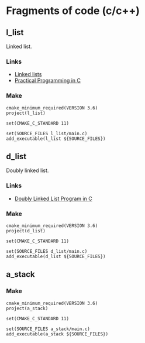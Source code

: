 # Fragments of code (c/c++)

## l_list
Linked list.
### Links
* [Linked lists](http://www.learn-c.org/en/Linked_lists)
* [Practical Programming in C](https://ocw.mit.edu/courses/electrical-engineering-and-computer-science/6-087-practical-programming-in-c-january-iap-2010/index.htm)
### Make
```
cmake_minimum_required(VERSION 3.6)
project(l_list)

set(CMAKE_C_STANDARD 11)

set(SOURCE_FILES l_list/main.c)
add_executable(l_list ${SOURCE_FILES})
```

## d_list
Doubly linked list.
### Links
* [Doubly Linked List Program in C](https://www.tutorialspoint.com/data_structures_algorithms/doubly_linked_list_program_in_c.htm)
### Make
```
cmake_minimum_required(VERSION 3.6)
project(d_list)

set(CMAKE_C_STANDARD 11)

set(SOURCE_FILES d_list/main.c)
add_executable(d_list ${SOURCE_FILES})
```

## a_stack
### Make
```
cmake_minimum_required(VERSION 3.6)
project(a_stack)

set(CMAKE_C_STANDARD 11)

set(SOURCE_FILES a_stack/main.c)
add_executable(a_stack ${SOURCE_FILES})
```